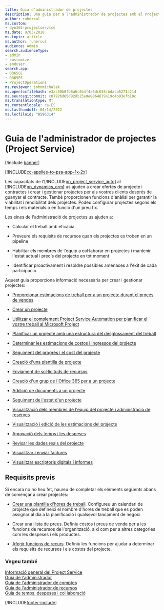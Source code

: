 ```yaml
---
title: Guia d'administrador de projectes
description: Una guia per a l'administrador de projectes amb el Project Service
author: ruhercul
ms.custom:
- dyn365-projectservice
ms.date: 8/03/2018
ms.topic: article
ms.author: ruhercul
audience: Admin
search.audienceType:
- admin
- customizer
- enduser
search.app:
- D365CE
- D365PS
- ProjectOperations
ms.reviewer: johnmichalak
ms.openlocfilehash: e3ac30b8fb8a6c6b4f4a6dc658cbdaca5271a214
ms.sourcegitcommit: c0792bd65d92db25e0e8864879a19c4b93efb10c
ms.translationtype: MT
ms.contentlocale: ca-ES
ms.lasthandoff: 04/14/2022
ms.locfileid: "8596314"
---
```

# <a name="project-manager-guide-project-service"></a>Guia de l'administrador de projectes (Project Service)

[!include [banner](../includes/psa-now-project-operations.md)]

[!INCLUDE[cc-applies-to-psa-app-1x-2x](../includes/cc-applies-to-psa-app-1x-2x.md)]

Les capacitats de l'[!INCLUDE[pn_project_service_auto](../includes/pn-project-service-auto.md)] al [!INCLUDE[pn_dynamics_crm](../includes/pn-dynamics-crm.md)] us ajuden a crear ofertes de projecte i contractes i crear i gestionar projectes per als vostres clients després de guanyar el contracte. També proporcionen funcions d'anàlisi per garantir la viabilitat i rendibilitat dels projectes. Podeu configurar projectes segons els temps i els materials o en funció d'un preu fix.  
  
 Les eines de l'administració de projectes us ajuden a:  
  
-   Calcular el treball amb eficàcia  
  
-   Preveure els requisits de recursos quan els projectes es troben en un pipeline  
  
-   Habilitar els membres de l'equip a col·laborar en projectes i mantenir l'estat actual i precís del projecte en tot moment  
  
-   Identificar proactivament i resoldre possibles amenaces a l'èxit de cada participació.  
  
Aquest guia proporciona informació necessària per crear i gestionar projectes:  
  
-   [Proporcionar estimacions de treball per a un projecte durant el procés de vendes](../psa/provide-estimates-project-during-sales-process.md)  
  
-   [Crear un projecte](../psa/create-project.md)  
  
-   [Utilitzar el complement Project Service Automation per planificar el vostre treball al Microsoft Project](../psa/add-plan-work-microsoft-project.md)  
  
-   [Planificar un projecte amb una estructura del desglossament del treball](../psa/schedule-project-work-breakdown-structure.md)  
  
-   [Determinar les estimacions de costos i ingressos del projecte](../psa/determine-project-cost-revenue-estimates.md)  
  
-   [Seguiment del progrés i el cost del projecte](../psa/track-project-progress-cost.md)  
  
-   [Creació d'una plantilla de projecte](../psa/create-project-template.md)  
  
-   [Enviament de sol·licituds de recursos](../psa/submit-resource-requests.md)  
  
-   [Creació d'un grup de l'Office 365 per a un projecte](../psa/create-office-365-group-project.md)  
  
-   [Addició de documents a un projecte](../psa/add-documents-project.md)  
  
-   [Seguiment de l'estat d'un projecte](../psa/track-project-status.md)  
  
-   [Visualització dels membres de l'equip del projecte i administració de reserves](../psa/view-project-team-members-manage-bookings.md)  
  
-   [Visualització i edició de les estimacions del projecte](../psa/view-edit-project-estimates.md)  
  
-   [Aprovació dels temps i les despeses](../psa/approve-time-expenses.md)  
  
-   [Revisar les dades reals del projecte](../psa/review-project-actuals.md)  
  
-   [Visualitzar i enviar factures](../psa/view-send-invoices.md)  
  
-   [Visualitzar escriptoris digitals i informes](../psa/view-dashboards-reports.md)  
  
## <a name="prerequisites"></a>Requisits previs  
 Si encara no ho heu fet, haureu de completar els elements següents abans de començar a crear projectes:  
  
-   [Crear una plantilla d'hores de treball](../psa/create-work-hours-template.md). Configureu un calendari de projecte que defineixi el nombre d'hores de treball que es poden assignar al dia a la planificació i qualsevol tancament de negoci.  
  
-   [Crear una llista de preus](../psa/create-price-list.md). Definiu costos i preus de venda per a les funcions de recursos de l'organització, així com per a altres categories com les despeses i els productes.  
  
-   [Afegir funcions de recurs](../psa/add-resource-roles.md). Definiu les funcions per ajudar a determinar els requisits de recursos i els costos del projecte.  
  
### <a name="see-also"></a>Vegeu també  
 [Informació general del Project Service](../psa/overview.md)   
 [Guia de l'administrador](../psa/admin-guide.md)   
 [Guia de l'administrador de comptes](../psa/account-manager-guide.md)   
 [Guia de l'administrador de recursos](../psa/resource-manager-guide.md)   
 [Guia de temps, despeses i col·laboració](../psa/time-expense-collaboration-guide.md)



[!INCLUDE[footer-include](../includes/footer-banner.md)]
